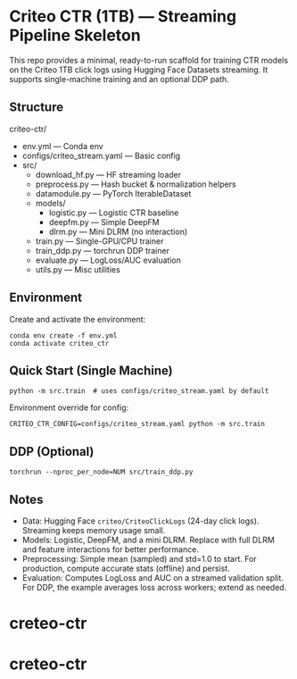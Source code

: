# Criteo CTR (1TB) — Streaming Pipeline Skeleton

This repo provides a minimal, ready-to-run scaffold for training CTR models on the Criteo 1TB click logs using Hugging Face Datasets streaming. It supports single-machine training and an optional DDP path.

## Structure

criteo-ctr/
- env.yml — Conda env
- configs/criteo_stream.yaml — Basic config
- src/
  - download_hf.py — HF streaming loader
  - preprocess.py — Hash bucket & normalization helpers
  - datamodule.py — PyTorch IterableDataset
  - models/
    - logistic.py — Logistic CTR baseline
    - deepfm.py — Simple DeepFM
    - dlrm.py — Mini DLRM (no interaction)
  - train.py — Single-GPU/CPU trainer
  - train_ddp.py — torchrun DDP trainer
  - evaluate.py — LogLoss/AUC evaluation
  - utils.py — Misc utilities

## Environment

Create and activate the environment:

```
conda env create -f env.yml
conda activate criteo_ctr
```

## Quick Start (Single Machine)

```
python -m src.train  # uses configs/criteo_stream.yaml by default
```

Environment override for config:

```
CRITEO_CTR_CONFIG=configs/criteo_stream.yaml python -m src.train
```

## DDP (Optional)

```
torchrun --nproc_per_node=NUM src/train_ddp.py
```

## Notes

- Data: Hugging Face `criteo/CriteoClickLogs` (24-day click logs). Streaming keeps memory usage small.
- Models: Logistic, DeepFM, and a mini DLRM. Replace with full DLRM and feature interactions for better performance.
- Preprocessing: Simple mean (sampled) and std=1.0 to start. For production, compute accurate stats (offline) and persist.
- Evaluation: Computes LogLoss and AUC on a streamed validation split. For DDP, the example averages loss across workers; extend as needed.

# creteo-ctr
# creteo-ctr

